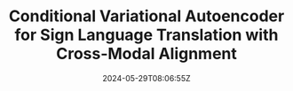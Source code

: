 ---
title: "Conditional Variational Autoencoder for Sign Language Translation with Cross-Modal Alignment"
authors:
- Rui Zhao
- Liang Zhang
- Biao Fu
- Cong Hu
- Jinsong Su
- Yidong Chen
author_notes:
- 
- 
- 
- 
- 
- 
date: "2024-05-29T08:06:55Z"
publishDate: "2025-05-29T08:06:55Z"
publication_types: [2）多模态机器翻译]
publication: "**In Proc. of AAAI 2024.** (CCF-A类)"
---
